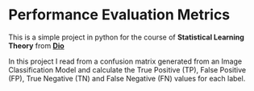 # Performance Evaluation Metrics

This is a simple project in python for the course of __Statistical Learning Theory__ from [__Dio__](https://web.dio.me)

In this project I read from a confusion matrix generated from an Image Classification Model and calculate the True Positive (TP), False Positive (FP), True Negative (TN) and False Negative (FN) values for each label.
